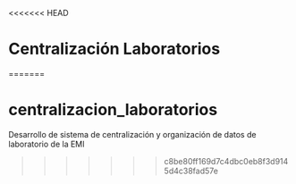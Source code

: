 <<<<<<< HEAD
# Centralización Laboratorios
=======
# centralizacion_laboratorios
Desarrollo de sistema de centralización y organización de datos de laboratorio de la EMI
>>>>>>> c8be80ff169d7c4dbc0eb8f3d9145d4c38fad57e
